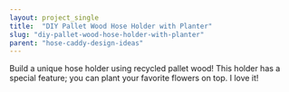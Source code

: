 ```yaml
---
layout: project_single
title:  "DIY Pallet Wood Hose Holder with Planter"
slug: "diy-pallet-wood-hose-holder-with-planter"
parent: "hose-caddy-design-ideas"
---
```

Build a unique hose holder using recycled pallet wood! This holder has a special feature; you can plant your favorite flowers on top. I love it!